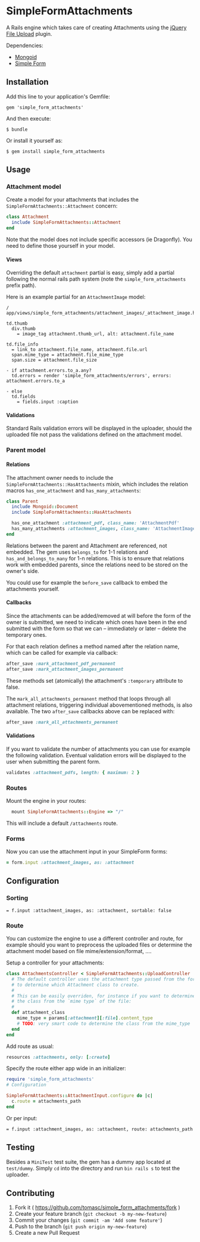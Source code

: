 # SimpleFormAttachments

A Rails engine which takes care of creating Attachments using the [jQuery File Upload](https://github.com/blueimp/jQuery-File-Upload) plugin.

Dependencies:
* [Mongoid](http://mongoid.org)
* [Simple Form](https://github.com/plataformatec/simple_form)

## Installation

Add this line to your application's Gemfile:

    gem 'simple_form_attachments'

And then execute:

    $ bundle

Or install it yourself as:

    $ gem install simple_form_attachments

## Usage

### Attachment model

Create a model for your attachments that includes the `SimpleFormAttachments::Attachment` concern:

```ruby
class Attachment
  include SimpleFormAttachments::Attachment
end
```

Note that the model does not include specific accessors (ie Dragonfly). You need to define those yourself in your model.

#### Views

Overriding the default `attachment` partial is easy, simply add a partial following the normal rails path system (note the `simple_form_attachments` prefix path).

Here is an example partial for an `AttachmentImage` model:
```slim
/ app/views/simple_form_attachments/attachment_images/_attachment_image.html.slim

td.thumb
  div.thumb
    = image_tag attachment.thumb_url, alt: attachment.file_name

td.file_info
  = link_to attachment.file_name, attachment.file.url
  span.mime_type = attachment.file_mime_type
  span.size = attachment.file_size

- if attachment.errors.to_a.any?
  td.errors = render 'simple_form_attachments/errors', errors: attachment.errors.to_a

- else
  td.fields
    = fields.input :caption
```

#### Validations

Standard Rails validation errors will be displayed in the uploader, should the uploaded file not pass the validations defined on the attachment model.

### Parent model

#### Relations

The attachment owner needs to include the `SimpleFormAttachments::HasAttachments` mixin, which includes the relation macros `has_one_attachment` and `has_many_attachments`:

```ruby
class Parent
  include Mongoid::Document
  include SimpleFormAttachments::HasAttachments

  has_one_attachment :attachment_pdf, class_name: 'AttachmentPdf'
  has_many_attachments :attachment_images, class_name: 'AttachmentImage'
end
```

Relations between the parent and Attachment are referenced, not embedded. The gem uses `belongs_to` for 1-1 relations and `has_and_belongs_to_many` for 1-n relations. This is to ensure that relations work with embedded parents, since the relations need to be stored on the owner's side.

You could use for example the `before_save` callback to embed the attachments yourself.

#### Callbacks

Since the attachments can be added/removed at will before the form of the owner is submitted, we need to indicate which ones have been in the end submitted with the form so that we can – immediately or later – delete the temporary ones.

For that each relation defines a method named after the relation name, which can be called for example via callback:

```ruby
after_save :mark_attachment_pdf_permanent
after_save :mark_attachment_images_permanent
```

These methods set (atomically) the attachment's `:temporary` attribute to false.

The `mark_all_attachments_permanent` method that loops through all attachment relations, triggering individual abovementioned methods, is also available. The two `after_save` callbacks above can be replaced with:

```ruby
after_save :mark_all_attachments_permanent
```

#### Validations

If you want to validate the number of attachments you can use for example the following validation. Eventual validation errors will be displayed to the user when submitting the parent form.

```ruby
validates :attachment_pdfs, length: { maximum: 2 }
```

### Routes

Mount the engine in your routes:

```ruby
  mount SimpleFormAttachments::Engine => "/"
```

This will include a default `/attachments` route.

### Forms

Now you can use the attachment input in your SimpleForm forms:

```ruby
= form.input :attachment_images, as: :attachment
```

## Configuration

### Sorting

```slim
= f.input :attachment_images, as: :attachment, sortable: false
```

### Route

You can customize the engine to use a different controller and route, for example should you want to preprocess the uploaded files or determine the attachment model based on file mime/extension/format, ….

Setup a controller for your attachments:

```ruby
class AttachmentsController < SimpleFormAttachments::UploadController
  # The default controller uses the attachment type passed from the form input
  # to determine which Attachment class to create.
  #
  # This can be easily overriden, for instance if you want to determine
  # the class from the `mime type` of the file:
  #
  def attachment_class
    mime_type = params[:attachment][:file].content_type
    # TODO: very smart code to determine the class from the mime_type
  end
end
```

Add route as usual:

```ruby
resources :attachments, only: [:create]
```

Specify the route either app wide in an initializer:

```ruby
require 'simple_form_attachments'
# Configuration

SimpleFormAttachments::AttachmentInput.configure do |c|
  c.route = attachments_path
end
```

Or per input:

```slim
= f.input :attachment_images, as: :attachment, route: attachments_path
```

## Testing

Besides a `MiniTest` test suite, the gem has a dummy app located at `test/dummy`. Simply `cd` into the directory and run `bin rails s` to test the uploader.

## Contributing

1. Fork it ( https://github.com/tomasc/simple_form_attachments/fork )
2. Create your feature branch (`git checkout -b my-new-feature`)
3. Commit your changes (`git commit -am 'Add some feature'`)
4. Push to the branch (`git push origin my-new-feature`)
5. Create a new Pull Request
